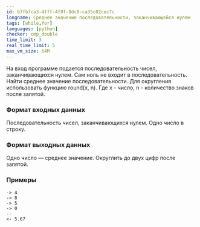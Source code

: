 ```yaml
---
id: b7fb7ca3-4fff-4f8f-8dc8-ca35c02cec7c
longname: Среднее значение последовательности, заканчивающейся нулем
tags: [while,for]
languages: [python]
checker: cmp_double
time_limit: 3
real_time_limit: 5
max_vm_size: 64M
---
```

На вход программе подается последовательность чисел, заканчивающихся нулем. Сам ноль не входит в последовательность. Найти среднее значение последовательности.
Для округления использовать функцию round(x, n). Где x - число, n - количество знаков после запятой.

### Формат входных данных

Последовательность чисел, заканчивающихся нулем. Одно число в строку.

### Формат выходных данных

Одно число — среднее значение. Округлить до двух цифр после запятой.

### Примеры

```
-> 4
-> 8
-> 5
-> 0
--
<- 5.67
```

